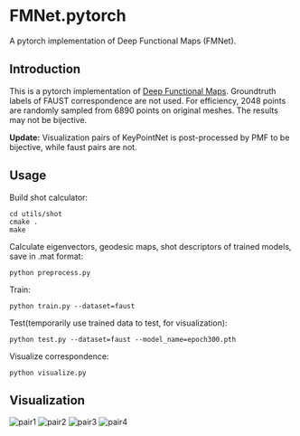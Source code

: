 # FMNet.pytorch
A pytorch implementation of Deep Functional Maps (FMNet).

## Introduction
This is a pytorch implementation of [Deep Functional Maps](https://arxiv.org/abs/1704.08686). Groundtruth labels of FAUST correspondence are not used. For efficiency, 2048 points are randomly sampled from 6890 points on original meshes. The results may not be bijective.

**Update:** Visualization pairs of KeyPointNet is post-processed by PMF to be bijective, while faust pairs are not.

## Usage
Build shot calculator:
~~~
cd utils/shot
cmake .
make
~~~
Calculate eigenvectors, geodesic maps, shot descriptors of trained models, save in .mat format:
~~~
python preprocess.py
~~~
Train:
~~~
python train.py --dataset=faust
~~~
Test(temporarily use trained data to test, for visualization):
~~~
python test.py --dataset=faust --model_name=epoch300.pth
~~~
Visualize correspondence:
~~~
python visualize.py
~~~

## Visualization
![pair1](https://github.com/BlankCheng/FMNet.pytorch/raw/master/imgs/ScreenCapture_2020-02-17-13-23-52.png)
![pair2](https://github.com/BlankCheng/FMNet.pytorch/raw/master/imgs/ScreenCapture_2020-02-17-13-25-17.png)
![pair3](https://github.com/BlankCheng/FMNet.pytorch/raw/master/imgs/kpnet_1.png)
![pair4](https://github.com/BlankCheng/FMNet.pytorch/raw/master/imgs/kpnet_2.png)
